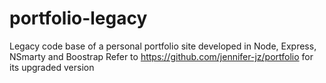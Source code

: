 # portfolio-legacy
Legacy code base of a personal portfolio site developed in Node, Express, NSmarty and Boostrap
Refer to https://github.com/jennifer-jz/portfolio for its upgraded version
